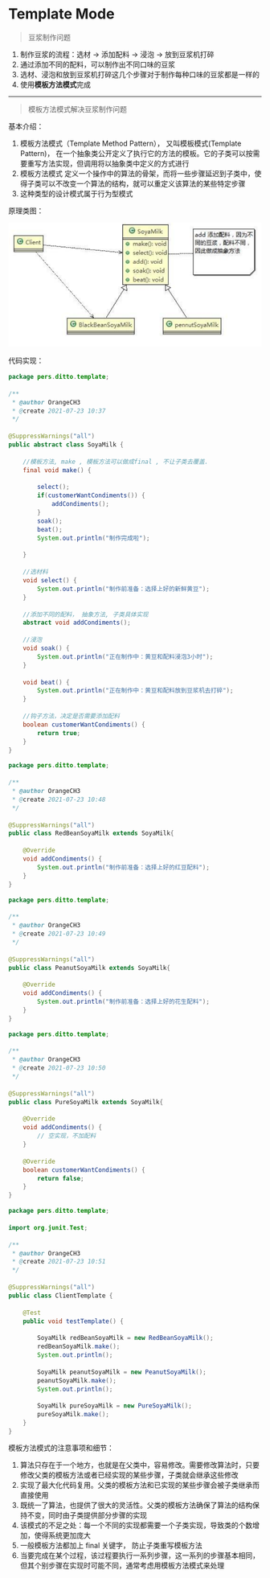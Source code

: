 # Template Mode

> 豆浆制作问题

1. 制作豆浆的流程：选材 → 添加配料 → 浸泡 → 放到豆浆机打碎
2. 通过添加不同的配料，可以制作出不同口味的豆浆
3. 选材、浸泡和放到豆浆机打碎这几个步骤对于制作每种口味的豆浆都是一样的
4. 使用**模板方法模式**完成

---

> 模板方法模式解决豆浆制作问题

基本介绍：

1. 模板方法模式（Template Method Pattern）， 又叫模板模式(Template Pattern)， 在一个抽象类公开定义了执行它的方法的模板。它的子类可以按需要重写方法实现，但调用将以抽象类中定义的方式进行
2. 模板方法模式 定义一个操作中的算法的骨架，而将一些步骤延迟到子类中，使得子类可以不改变一个算法的结构，就可以重定义该算法的某些特定步骤
3. 这种类型的设计模式属于行为型模式

原理类图：

![模板方法模式](./PictureMaterial/模板方法模式.png)

代码实现：

```java
package pers.ditto.template;

/**
 * @author OrangeCH3
 * @create 2021-07-23 10:37
 */

@SuppressWarnings("all")
public abstract class SoyaMilk {

    //模板方法, make , 模板方法可以做成final , 不让子类去覆盖.
    final void make() {

        select();
        if(customerWantCondiments()) {
            addCondiments();
        }
        soak();
        beat();
        System.out.println("制作完成啦");

    }

    //选材料
    void select() {
        System.out.println("制作前准备：选择上好的新鲜黄豆");
    }

    //添加不同的配料， 抽象方法, 子类具体实现
    abstract void addCondiments();

    //浸泡
    void soak() {
        System.out.println("正在制作中：黄豆和配料浸泡3小时");
    }

    void beat() {
        System.out.println("正在制作中：黄豆和配料放到豆浆机去打碎");
    }

    //钩子方法，决定是否需要添加配料
    boolean customerWantCondiments() {
        return true;
    }
}
```

```java
package pers.ditto.template;

/**
 * @author OrangeCH3
 * @create 2021-07-23 10:48
 */

@SuppressWarnings("all")
public class RedBeanSoyaMilk extends SoyaMilk{

    @Override
    void addCondiments() {
        System.out.println("制作前准备：选择上好的红豆配料");
    }
}
```

```java
package pers.ditto.template;

/**
 * @author OrangeCH3
 * @create 2021-07-23 10:49
 */

@SuppressWarnings("all")
public class PeanutSoyaMilk extends SoyaMilk{

    @Override
    void addCondiments() {
        System.out.println("制作前准备：选择上好的花生配料");
    }
}
```

```java
package pers.ditto.template;

/**
 * @author OrangeCH3
 * @create 2021-07-23 10:50
 */

@SuppressWarnings("all")
public class PureSoyaMilk extends SoyaMilk{

    @Override
    void addCondiments() {
        // 空实现，不加配料
    }

    @Override
    boolean customerWantCondiments() {
        return false;
    }
}
```

```java
package pers.ditto.template;

import org.junit.Test;

/**
 * @author OrangeCH3
 * @create 2021-07-23 10:51
 */

@SuppressWarnings("all")
public class ClientTemplate {

    @Test
    public void testTemplate() {

        SoyaMilk redBeanSoyaMilk = new RedBeanSoyaMilk();
        redBeanSoyaMilk.make();
        System.out.println();

        SoyaMilk peanutSoyaMilk = new PeanutSoyaMilk();
        peanutSoyaMilk.make();
        System.out.println();

        SoyaMilk pureSoyaMilk = new PureSoyaMilk();
        pureSoyaMilk.make();
    }
}
```

模板方法模式的注意事项和细节：

1. 算法只存在于一个地方，也就是在父类中，容易修改。需要修改算法时，只要修改父类的模板方法或者已经实现的某些步骤，子类就会继承这些修改
2. 实现了最大化代码复用。父类的模板方法和已实现的某些步骤会被子类继承而直接使用
3. 既统一了算法，也提供了很大的灵活性。父类的模板方法确保了算法的结构保持不变，同时由子类提供部分步骤的实现
4. 该模式的不足之处：每一个不同的实现都需要一个子类实现，导致类的个数增加，使得系统更加庞大
5. 一般模板方法都加上 final 关键字， 防止子类重写模板方法
6. 当要完成在某个过程，该过程要执行一系列步骤，这一系列的步骤基本相同，但其个别步骤在实现时可能不同，通常考虑用模板方法模式来处理
